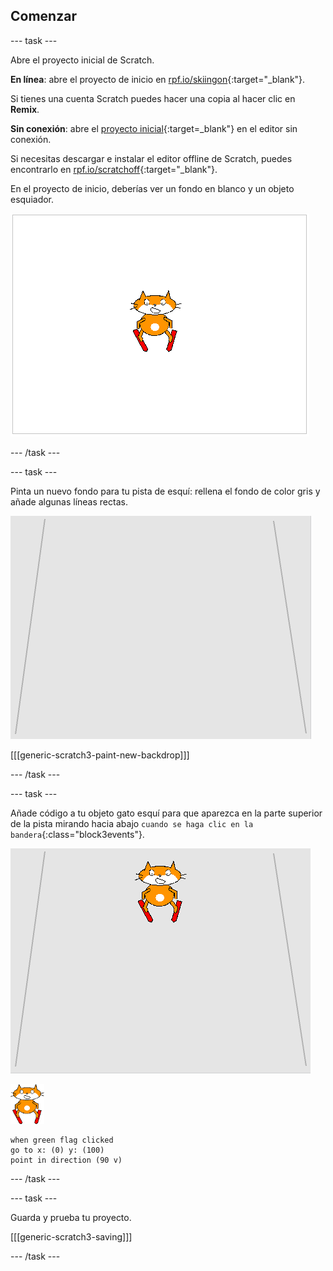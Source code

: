 ## Comenzar

--- task ---

Abre el proyecto inicial de Scratch.

**En línea**: abre el proyecto de inicio en [rpf.io/skiingon](http://rpf.io/skiingon){:target="_blank"}.

Si tienes una cuenta Scratch puedes hacer una copia al hacer clic en **Remix**.

**Sin conexión**: abre el [proyecto inicial](http://rpf.io/p/en/scratch-cat-goes-skiing-go){:target=_blank"} en el editor sin conexión.

Si necesitas descargar e instalar el editor offline de Scratch, puedes encontrarlo en [rpf.io/scratchoff](http://rpf.io/scratchoff){:target="_blank"}.

En el proyecto de inicio, deberías ver un fondo en blanco y un objeto esquiador.

![proyectos iniciales](images/starter_project.png)

--- /task ---

--- task ---

Pinta un nuevo fondo para tu pista de esquí: rellena el fondo de color gris y añade algunas líneas rectas.

![fondo de pista de esquí](images/backdrop.png)

[[[generic-scratch3-paint-new-backdrop]]]

--- /task ---

--- task ---

Añade código a tu objeto gato esquí para que aparezca en la parte superior de la pista mirando hacia abajo `cuando se haga clic en la bandera`{:class="block3events"}.

![esquiador en pista](images/skier_on_the_slope.png)

![objeto esquiador](images/skier_sprite_small.png)

```blocks3
when green flag clicked
go to x: (0) y: (100)
point in direction (90 v)
```

--- /task ---

--- task ---

Guarda y prueba tu proyecto.

[[[generic-scratch3-saving]]]

--- /task ---
